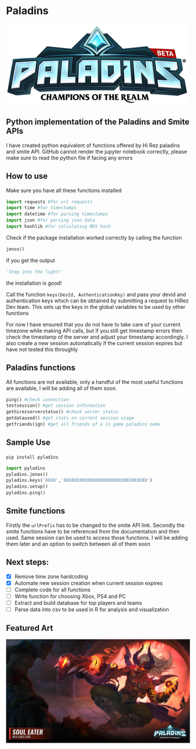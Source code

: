 # Paladins

![](https://github.com/shubhstiws/paladins/blob/master/logo.png)

## Python implementation of the Paladins and Smite APIs

I have created python equivalent of functions offered by Hi Rez paladins and smite API. GitHub cannot render the jupyter notebook correctly, please make sure to read the python file if facing any errors

## How to use

Make sure you have all these functions installed 

```python
import requests #for url requests
import time #for timestamps
import datetime #for parsing timestamps
import json #for parsing json data
import hashlib #for calculating MD5 hash
```

Check if the package installation worked correctly by calling the function 

```python 
jenos()
```

If you get the output 

```python 
'Step into the light!'
``` 

the installation is good!

Call the function `keys(DevId, AuthenticationKey)` and pass your devid and authentication keys which can be obtained by submitting a request to HiRez Dev team. This sets up the keys in the global variables to be used by other functions

For now I have ensured that you do not have to take care of your current timezone while making API calls, but if you still get timestamp errors then check the timestamp of the server and adjust your timestamp accordingly. I also create a new session automatically if the current session expires but have not tested this throughly

## Paladins functions

All functions are not available, only a handful of the most useful functions are available, I will be adding all of them soon.

```python
ping() #check connection
testsession() #get session information
gethirezserverstatus() #check server status
getdataused() #get stats on current session usage
getfriends(ign) #get all friends of a in game paladins name
```

## Sample Use

`pip install pyladins`

```python
import pyladins
pyladins.jenos()
pyladins.keys('XXXX','XXXXXXXXXXXXXXXXXXXXXXXXXXXXXXXX')
pyladins.setup()
pyladins.ping()
```

## Smite functions

Firstly the `urlPrefix` has to be changed to the smite API link. Secondly the smite functions have to be referenced from the documentation and then used. Same session can be used to access those functions. I will be adding them later and an option to switch between all of them soon 

## Next steps:

* [x] Remove time zone hardcoding
* [x] Automate new session creation when current session expires
* [ ] Complete code for all functions
* [ ] Write function for choosing Xbox, PS4 and PC
* [ ] Extract and build database for top players and teams
* [ ] Parse data into csv to be used in R for analysis and visualization

## Featured Art

![](https://github.com/shubhstiws/paladins/blob/master/jenos.jpg)
